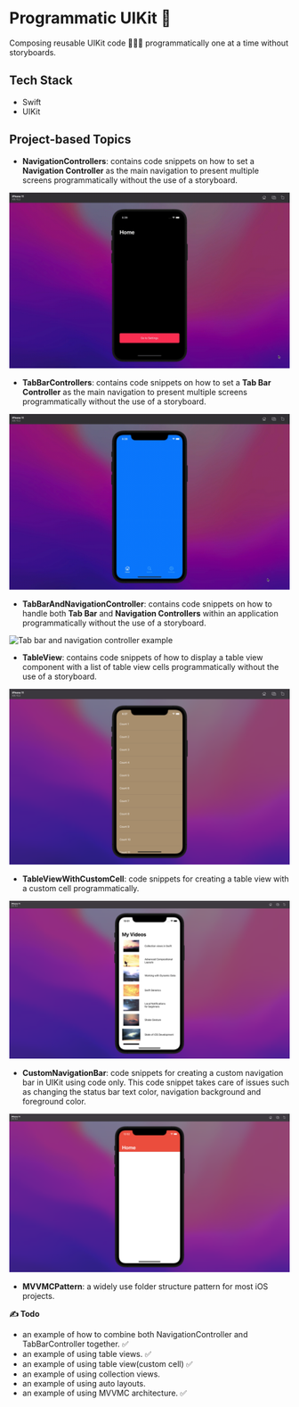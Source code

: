 # Programmatic UIKit 📲

Composing reusable UIKit code 👨🏽‍💻 programmatically one at a time without storyboards.

## Tech Stack
- Swift 
- UIKit

## Project-based Topics

- **NavigationControllers**: contains code snippets on how to set a **Navigation Controller** as the main navigation to present multiple screens programmatically without the use of a storyboard.

![Tab bar and navigation controller example](./screenshots/NavigationController.gif)

- **TabBarControllers**: contains code snippets on how to set a **Tab Bar Controller** as the main navigation to present multiple screens programmatically without the use of a storyboard.

![Tab bar and navigation controller example](./screenshots/TabBarController.gif)

- **TabBarAndNavigationController**: contains code snippets on how to handle both **Tab Bar** and **Navigation Controllers** within an application programmatically without the use of a storyboard.

![Tab bar and navigation controller example](./screenshots/TabBarAndNavigationControllers.gif)

- **TableView**: contains code snippets of how to display a table view component with a list of table view cells programmatically without the use of a storyboard.

![TableView example](./screenshots/TableView.png)

- **TableViewWithCustomCell**: code snippets for creating a table view with a custom cell programmatically.

![TableView example](./screenshots/TableViewWithCustomCell.png)

- **CustomNavigationBar**: code snippets for creating a custom navigation bar in UIKit using code only. This code snippet takes care of issues such as changing the status bar text color, navigation background and foreground color.

![TableView example](./screenshots/CustomNavigationBar.png)

- **MVVMCPattern**: a widely use folder structure pattern for most iOS projects.

**✍️ Todo**
- an example of how to combine both NavigationController and TabBarController together. ✅
- an example of using table views. ✅
- an example of using table view(custom cell) ✅
- an example of using collection views.
- an example of using auto layouts.
- an example of using MVVMC architecture. ✅